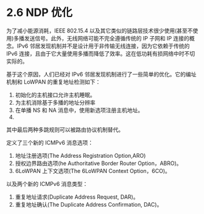 # 2.6 NDP 优化

为了减小能源消耗，IEEE 802.15.4 以及其它类似的链路层技术很少使用(甚至不使用)多播发送信号。此外，无线网络可能不完全遵循传统的 IP 子网和 IP 连接的概念。IPv6 邻居发现机制并不是设计用于非传输无线连接，因为它依赖于传统的 IPv6 连接，且由于它大量使用多播而降低了效率。这在低功耗有损网络中时不切实际的。

基于这个原因，人们已经对 IPv6 邻居发现机制进行了一些简单的优化。它的编址机制和 LoWPAN 的重复地址检测如下：
1. 初始化的主机接口允许主机睡眠。
2. 为主机消除基于多播的地址分辨率
3. 在单播 NS 和 NA 消息中，使用新选项注册主机地址。
4. 

其中最后两种多跳规则可以被路由协议机制替代。

定义了三个新的 ICMPv6 消息选项：
1. 地址注册选项(The Address Registration Option,ARO)
2. 授权边界路由选项(he Authoritative Border Router Option，ABRO)。
3. 6LoWPAN 上下文选项(The 6LoWPAN Context Option，6CO)。

以及两个新的 ICMPv6 消息类型：
1. 重复地址请求(Duplicate Address Request, DAR)。
2. 重复地址确认(The Duplicate Address Confirmation, DAC)。